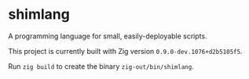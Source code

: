 # shimlang
A programming language for small, easily-deployable scripts.

This project is currently built with Zig version `0.9.0-dev.1076+d2b5105f5`.

Run `zig build` to create the binary `zig-out/bin/shimlang`.
